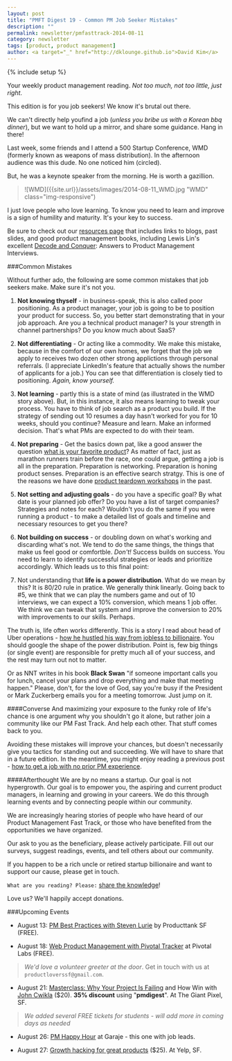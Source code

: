 ```yaml
---
layout: post
title: "PMFT Digest 19 - Common PM Job Seeker Mistakes"
description: ""
permalink: newsletter/pmfasttrack-2014-08-11
category: newsletter
tags: [product, product management]
author: <a target="_" href="http://dklounge.github.io">David Kim</a>
---
```

{% include setup %}

Your weekly product management reading. _Not too much, not too little, just right_.

This edition is for you job seekers!  We know it\'s brutal out there.

We can\'t directly help youfind a job (_unless you bribe us with a Korean bbq dinner_), but we want to hold up a mirror, and share some guidance.  Hang in there!

Last week, some friends and I attend a 500 Startup Conference, WMD (formerly known as weapons of mass distribution).  In the afternoon audience was this dude.  No one noticed him (circled).

But, he was a keynote speaker from the morning.  He is worth a gazillion.

> ![WMD]({{site.url}}/assets/images/2014-08-11_WMD.jpg "WMD" class="img-responsive")
>

I just love people who love learning.  To know you need to learn and improve is a sign of humility and maturity.  It\'s your key to success.

Be sure to check out our [resources page]({{BASE_PATH}}/resources) that includes links to blogs, past slides, and good product management books, including Lewis Lin\'s excellent <a target="_" href="http://www.amazon.com/gp/product/B00IGIUMQ0/ref=as_li_tl?ie=UTF8&camp=1789&creative=390957&creativeASIN=B00IGIUMQ0&linkCode=as2&tag=pmft-20&linkId=BYCR5YM5LLTAWVS7">Decode and Conquer</a>: Answers to Product Management Interviews.

###Common Mistakes

Without further ado, the following are some common mistakes that job seekers make.  Make sure it\'s not you.

1. __Not knowing thyself__ - in business-speak, this is also called poor positioning.  As a product manager, your job is going to be to position your product for success.  So, you better start demonstrating that in your job approach.  Are you a technical product manager?  Is your strength in channel partnerships?  Do you know much about SaaS?

2. __Not differentiating__ - Or acting like a commodity.  We make this mistake, because in the comfort of our own homes, we forget that the job we apply to receives two dozen other strong applictions through personal referrals.  (I appreciate LinkedIn\'s feature that actually shows the number of applicants for a job.)  You can see that differentiation is closely tied to positioning.  _Again, know yourself._

3. __Not learning__ - partly this is a state of mind (as illustrated in the WMD story above).  But, in this instance, it also means learning to tweak your process.  You have to think of job search as a product you build.  If the strategy of sending out 10 resumes a day hasn\'t worked for you for 10 weeks, should you continue?  Measure and learn.  Make an informed decision.  That\'s what PMs are expected to do with their team.

4. __Not preparing__ - Get the basics down pat, like a good answer the question [what is your favorite product]({{BASE_PATH}}/blog/what-is-your-favorite-product/)?  As matter of fact, just as marathon runners train before the race, one could argue, getting a job is all in the preparation.  Preparation is networking.  Preparation is honing product senses. Preparation is an effective search stratgy.  This is one of the reasons we have done [product teardown workshops](../pmfasttrack-2014_06-02/) in the past.

5. __Not setting and adjusting goals__ - do you have a specific goal?  By what date is your planned job offer?  Do you have a list of target companies?  Strategies and notes for each?  Wouldn\'t you do the same if you were running a product - to make a detailed list of goals and timeline and necessary resources to get you there?

6. __Not building on success__ - or doubling down on what\'s working and discarding what\'s not.  We tend to do the same things, the things that make us feel good or comfortble.  _Don\'t!_  Success builds on success.  You need to learn to identify successful strategies or leads and prioritize accordingly.  Which leads us to this final point:

7. Not understanding that __life is a power distribution__.  What do we mean by this?  It is 80/20 rule in pratice.  We generally think linearly.  Going back to #5, we think that we can play the numbers game and out of 10 interviews, we can expect a 10% conversion, which means 1 job offer.  We think we can tweak that system and improve the conversion to 20% with improvements to our skills.  Perhaps.

The truth is, life often works differently.  This is a story I read about head of Uber operations - <a target="_" href="http://www.dailyfinance.com/on/uber-billionaire-ryan-graves/">how he hustled his way from jobless to billionaire</a>.  You should google the shape of the power distribution.  Point is, few big things (or single event) are responsible for pretty much all of your success, and the rest may turn out not to matter.

Or as NNT writes in his book __Black Swan__ "if someone important calls you for lunch, cancel your plans and drop everything and make that meeting happen."  Please, don\'t, for the love of God, say you\'re busy if the President or Mark Zuckerberg emails you for a meeting tomorrow.  Just jump on it.

####Converse
And maximizing your exposure to the funky role of life\'s chance is one argument why you shouldn\'t go it alone, but rather join a community like our PM Fast Track.  And help each other.  That stuff comes back to you.

Avoiding these mistakes will improve your chances, but doesn\'t necessarily give you tactics for standing out and succeeding.  We will have to share that in a future edition.  In the meantime, you might enjoy reading a previous post - [how to get a job with no prior PM experience]({{BASE_PATH}}/blog/overcome-experience-deficit-for-job/).

####Afterthought
We are by no means a startup.  Our goal is not hypergrowth.  Our goal is to empower you, the aspiring and current product managers, in learning and growing in your careers.  We do this through learning events and by connecting people within our community.

We are increasingly hearing stories of people who have heard of our Product Management Fast Track, or those who have benefited from the opportunities we have organized.

Our ask to you as the beneficiary, please actively participate.  Fill out our surveys, suggest readings, events, and tell others about our community.

If you happen to be a rich uncle or retired startup billionaire and want to support our cause, please get in touch.

`What are you reading? Please:` <a target="_" href="http://goo.gl/9FFpkg">share the knowledge</a>!

Love us?  We\'ll happily accept donations.

###Upcoming Events

* August 13: <a target="_" href="http://www.meetup.com/ProductTank-SF/events/197625042/">PM Best Practices with Steven Lurie</a> by Producttank SF (FREE).

* August 18: <a target="_" href="http://pmft-pivotaltracker.eventbrite.com/?aff=pmfastrack">Web Product Management with Pivotal Tracker</a> at Pivotal Labs (FREE).

>_We'd love a volunteer greeter at the door_.  Get in touch with us at `productloverssf@gmail.com`.
>

* August 21: <a target="_" href="http://pmft-giantpixel.eventbrite.com/?aff=pmfastrack">Masterclass: Why Your Project Is Failing</a> and How Win with <a target="_" href="http://www.linkedin.com/in/cwikla">John Cwikla</a> ($20).  __35% discount__ using "__pmdigest__".  At The Giant Pixel, SF.

>_We added several FREE tickets for students - will add more in coming days as needed_
>

* August 26: <a target="_" href="http://www.meetup.com/SF-Product-Managers/events/199732432/">PM Happy Hour</a> at Garaje - this one with job leads.

* August 27: <a target="_" href="http://www.eventbrite.com/e/growth-hacking-for-great-products-tickets-12425792881">Growth hacking for great products</a> ($25). At Yelp, SF.

